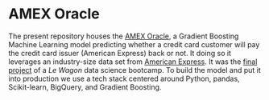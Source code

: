 # AMEX Oracle

The present repository houses the [AMEX Oracle](https://amex-oracle.herokuapp.com/), a Gradient Boosting Machine Learning model predicting whether a credit card customer will pay the credit card issuer (American Express) back or not. It doing so it leverages an industry-size data set from [American Express](https://www.kaggle.com/competitions/amex-default-prediction/data). It was the [final project](https://youtu.be/1PDEGIA8l0s) of a _Le Wagon_ data science bootcamp. To build the model and put it into production we use a tech stack centered around Python, pandas, Scikit-learn, BigQuery, and Gradient Boosting.

